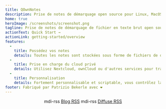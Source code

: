 ```yaml
---
title: QOwnNotes
description: Prise de notes de démarquage open source pour Linux, MacOS et Windows, qui fonctionne avec Nextcloud Notes
home: true
heroImage: /screenshots/screenshot.png
tagline: Prise de notes de démarquage de fichier en texte brut open source gratuite avec l'intégration Nextcloud / ownCloud
actionText: Quick Start →
actionLink: getting-started/overview
features:
  - 
    title: Possédez vos notes
    details: Toutes les notes sont stockées sous forme de fichiers de démarque en texte brut sur votre ordinateur, pas de "verrouillage du fournisseur"
  - 
    title: Prise en charge du cloud privé
    details: Utilisez Nextcloud, ownCloud ou d'autres services pour travailler avec vos notes en ligne ou les synchroniser entre les appareils
  - 
    title: Personnalisation
    details: Fortement personnalisable et scriptable, vous contrôlez la manière dont vous souhaitez travailler avec vos notes
footer: Fabriqué par Patrizio Bekerle avec ❤️
---
```


<div class="rss-block">
    <v-chip outlined><v-icon left>mdi-rss</v-icon> <a href="https://feeds.feedburner.com/QOwnNotesBlog">Blog RSS</a></v-chip>
    <v-chip outlined><v-icon left>mdi-rss</v-icon> <a href="https://feeds.feedburner.com/QOwnNotesReleases">Diffuse RSS</a></v-chip>
</div>

<Poll />

<style>
    .rss-block { text-align: center; margin-bottom: 20px; }
</style>
